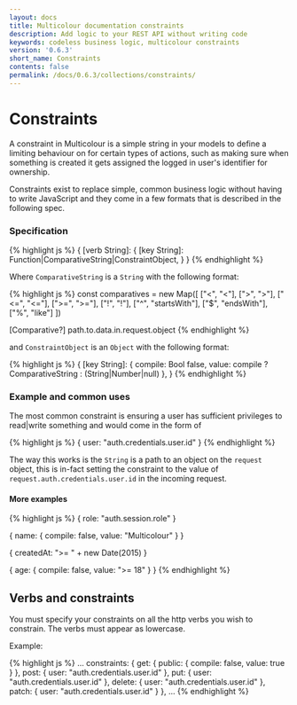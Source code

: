 ```yaml
---
layout: docs
title: Multicolour documentation constraints
description: Add logic to your REST API without writing code
keywords: codeless business logic, multicolour constraints
version: '0.6.3'
short_name: Constraints
contents: false
permalink: /docs/0.6.3/collections/constraints/
---
```


# Constraints

A constraint in Multicolour is a simple string in your models to define a limiting behaviour on for certain types of actions, such as making sure when something is created it gets assigned the logged in user's identifier for ownership.

Constraints exist to replace simple, common business logic without having to write JavaScript and they come in a few formats that is described in the following spec.

### Specification

{% highlight js %}
{
  [verb String]: {
    [key String]: Function|ComparativeString|ConstraintObject,
  }
}
{% endhighlight %}

Where `ComparativeString` is a `String` with the following format:

{% highlight js %}
const comparatives = new Map([
  ["<", "<"],
  [">", ">"],
  ["<=", "<="],
  [">=", ">="],
  ["!", "!"],
  ["^", "startsWith"],
  ["$", "endsWith"],
  ["%", "like"]
])

[Comparative?] path.to.data.in.request.object
{% endhighlight %}

and `ConstraintObject` is an `Object` with the following format:

{% highlight js %}
{
  [key String]: {
    compile: Bool false,
    value: compile ? ComparativeString : (String|Number|null)
  },
}
{% endhighlight %}

### Example and common uses

The most common constraint is ensuring a user has sufficient privileges to read|write something and would come in the form of

{% highlight js %}
{
  user: "auth.credentials.user.id"
}
{% endhighlight %}

The way this works is the `String` is a path to an object on the `request` object, this is in-fact setting the constraint to the value of `request.auth.credentials.user.id` in the incoming request.

#### More examples

{% highlight js %}
{
  role: "auth.session.role"
}

{
  name: {
    compile: false,
    value: "Multicolour"
  }
}

{
  createdAt: ">= " + new Date(2015)
}

{
  age: {
    compile: false,
    value: ">= 18"
  }
}
{% endhighlight %}

## Verbs and constraints

You must specify your constraints on all the http verbs you wish to constrain. The verbs must appear as lowercase.

Example:

{% highlight js %}
...
constraints: {
  get: { public: { compile: false, value: true } },
  post: { user: "auth.credentials.user.id" },
  put: { user: "auth.credentials.user.id" },
  delete: { user: "auth.credentials.user.id" },
  patch: { user: "auth.credentials.user.id" }
},
...
{% endhighlight %}

